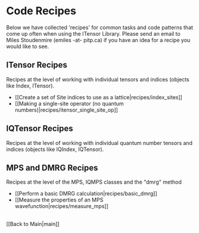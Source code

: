 # Code Recipes #

Below we have collected 'recipes' for common tasks and code patterns 
that come up often when using the ITensor Library. Please send an email
to Miles Stoudenmire (emiles -at- pitp.ca) if you have an idea for a recipe you would
like to see.

## ITensor Recipes  ##
Recipes at the level of working with individual tensors and indices (objects like Index, ITensor).

* [[Create a set of Site indices to use as a lattice|recipes/index_sites]]
* [[Making a single-site operator (no quantum numbers)|recipes/itensor_single_site_op]]

## IQTensor Recipes  ##
Recipes at the level of working with individual quantum number tensors and indices (objects like IQIndex, IQTensor).

## MPS and DMRG Recipes ##
Recipes at the level of the MPS, IQMPS classes and the "dmrg" method

* [[Perform a basic DMRG calculation|recipes/basic_dmrg]]
* [[Measure the properties of an MPS wavefunction|recipes/measure_mps]]

<br>
[[Back to Main|main]]
